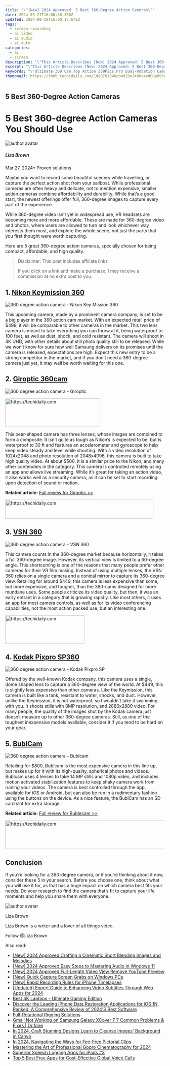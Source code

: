 ```yaml
---
title: "\"[New] 2024 Approved  5 Best 360-Degree Action Cameras\""
date: 2024-09-27T16:00:36.380Z
updated: 2024-09-28T16:00:17.671Z
tags: 
  - screen-recording
  - ai video
  - ai audio
  - ai auto
categories: 
  - ai
  - screen
description: "\"This Article Describes [New] 2024 Approved: 5 Best 360-Degree Action Cameras\""
excerpt: "\"This Article Describes [New] 2024 Approved: 5 Best 360-Degree Action Cameras\""
keywords: "\"Ultimate 360 Cam,Top Action 360Pics,Pro Dual-Rotation Cams,Best Action Panorama,High Res Action Sphere,Premium 360 Vloggers,Elite All-Around Cameras\""
thumbnail: https://thmb.techidaily.com/18e0761348cb4d28e3480c4ed08a893497db31dc39159b03c85adcc25dd9aaa4.jpg
---
```


## 5 Best 360-Degree Action Cameras

# 5 Best 360-degree Action Cameras You Should Use

![author avatar](https://lh5.googleusercontent.com/-AIMmjowaFs4/AAAAAAAAAAI/AAAAAAAAABc/Y5UmwDaI7HU/s250-c-k/photo.jpg)

##### Liza Brown

 Mar 27, 2024• Proven solutions

Maybe you want to record some beautiful scenery while travelling, or capture the perfect action shot from your sailboat. While professional cameras are often heavy and delicate, not to mention expensive, smaller action cameras combine affordability and durability. While that’s a good start, the newest offerings offer full, 360-degree images to capture every part of the experience.

While 360-degree video isn’t yet in widespread use, VR headsets are becoming more and more affordable. These are made for 360-degree video and photos, where users are allowed to turn and look whichever way interests them most, and explore the whole scene, not just the parts that you first thought were worth capturing.

Here are 5 great 360-degree action cameras, specially chosen for being compact, affordable, and high quality.

>  Disclaimer: This post includes affiliate links
>
>  If you click on a link and make a purchase, I may receive a commission at no extra cost to you.
>

## 1\. [Nikon Keymission 360](https://www.nikonusa.com/en/nikon-products/action-cameras/index.page)

![360 degree action camera - Nikon Key Mission 360](https://images.wondershare.com/filmora/article-images/360-action-camera-nikon-keymission.jpg)

This upcoming camera, made by a prominent camera company, is set to be a big player in the 360 action cam market. With an expected retail price of $499, it will be comparable to other cameras in the market. This two lens camera is meant to take everything you can throw at it, being waterproof to 100 feet, as well as dust, shock, and cold resistant. The camera will shoot in 4K UHD, with other details about still photo quality still to be released. While we won’t know for sure how well Samsung delivers on its promises until the camera is released, expectations are high. Expect this new entry to be a strong competitor in the market, and if you don’t need a 360-degree camera just yet, it may well be worth waiting for this one.

## 2\. [Giroptic 360cam](https://www.giroptic.com/intl/en/)

![360 degree action camera - Giroptic](https://images.wondershare.com/filmora/article-images/affordable-360-camera-giroptic.jpg)

<!-- affiliate ads begin -->
<a href="https://appsumo.8odi.net/c/5597632/2137393/7443" target="_top" id="2137393">
  <img src="//a.impactradius-go.com/display-ad/7443-2137393" border="0" alt="https://techidaily.com" width="300" height="90"/>
</a>
<img height="0" width="0" src="https://appsumo.8odi.net/i/5597632/2137393/7443" style="position:absolute;visibility:hidden;" border="0" />
<!-- affiliate ads end -->

This pear-shaped camera has three lenses, whose images are combined to form a composite. It isn’t quite as tough as Nikon’s is expected to be, but is waterproof to 30 ft and features an accelerometer and gyroscope to help keep video steady and level while shooting. With a video resolution of 1024x2048 and photo resolution of 2048x4096, this camera is built to take high quality video. At about $500, it is a similar price to the Nikon, and many other contenders in the category. This camera is controlled remotely using an app and allows live streaming. While it’s great for taking an action video, it also works well as a security camera, as it can be set to start recording upon detection of sound or motion.

**Related article:** [Full review for Giroptic >>](https://tools.techidaily.com/wondershare/filmora/download/)

<!-- affiliate ads begin -->
<a href="https://25home.pxf.io/c/5597632/2148648/16836" target="_top" id="2148648">
  <img src="//a.impactradius-go.com/display-ad/16836-2148648" border="0" alt="https://techidaily.com" width="468" height="60"/>
</a>
<img height="0" width="0" src="https://25home.pxf.io/i/5597632/2148648/16836" style="position:absolute;visibility:hidden;" border="0" />
<!-- affiliate ads end -->

## 3\. [VSN 360](https://vsnmobil.com/products/v-360/)

![360 degree action camera - VSN 360](https://images.wondershare.com/filmora/article-images/360-action-camera-vsn.jpg)

This camera counts in the 360-degree market because horizontally, it takes a full 360-degree image. However, its vertical view is limited to a 60-degree angle. This shortcoming is one of the reasons that many people prefer other cameras for their VR film making. Instead of using multiple lenses, the VSN 360 relies on a single camera and a conical mirror to capture its 360-degree view. Retailing for around $449, this camera is less expensive than some, but more expensive, and tougher, than the 360-cams designed for more mundane uses. Some people criticize its video quality, but then, it was an early entrant in a category that is growing rapidly. Like most others, it uses an app for most camera controls, as well as for its video conferencing capabilities, not the most action packed use, but an interesting one.

<!-- affiliate ads begin -->
<a href="https://bluettius.sjv.io/c/5597632/2139116/17108" target="_top" id="2139116">
  <img src="//a.impactradius-go.com/display-ad/17108-2139116" border="0" alt="https://techidaily.com" width="250" height="90"/>
</a>
<img height="0" width="0" src="https://bluettius.sjv.io/i/5597632/2139116/17108" style="position:absolute;visibility:hidden;" border="0" />
<!-- affiliate ads end -->

## 4\. [Kodak Pixpro SP360](https://kodakpixpro.com/)

![360 degree action camera - Kodak Pixpro SP](https://images.wondershare.com/filmora/article-images/360-action-camera-kodak-pixpro-sp360.jpg)

Offered by the well-known Kodak company, this camera uses a single, dome shaped lens to capture a 360-degree view of the world. At $449, this is slightly less expensive than other cameras. Like the Keymission, this camera is built like a tank, resistant to water, shocks, and dust. However, unlike the Keymission, it is not waterproof, so I wouldn’t take it swimming with you. It shoots stills with 8MP resolution, and 2880x2880 video. For many people, the quality of the images shot by the Kodak camera just doesn’t measure up to other 360-degree cameras. Still, as one of the toughest inexpensive models available, consider it if you tend to be hard on your gear.

## 5\. [BublCam](https://www.bublcam.com/)

![360 degree action camera - Bublcam](https://images.wondershare.com/filmora/article-images/affordable-360-camera-bublcam.png)

Retailing for $800, Bublcam is the most expensive camera in this line up, but makes up for it with its high-quality, spherical photos and videos. Bublcam uses 4 lenses to take 14 MP stills and 1080p video, and includes motion activated stabilization features to keep shaky camera work from ruining your videos. The camera is best controlled through the app, available for iOS or Android, but can also be run in a rudimentary fashion using the buttons on the device. As a nice feature, the BublCam has an SD card slot for extra storage.

**Related article:** [Full review for Bublecam >>](https://tools.techidaily.com/wondershare/filmora/download/)

<!-- affiliate ads begin -->
<a href="https://appsumo.8odi.net/c/5597632/2144281/7443" target="_top" id="2144281">
  <img src="//a.impactradius-go.com/display-ad/7443-2144281" border="0" alt="https://techidaily.com" width="728" height="90"/>
</a>
<img height="0" width="0" src="https://appsumo.8odi.net/i/5597632/2144281/7443" style="position:absolute;visibility:hidden;" border="0" />
<!-- affiliate ads end -->

## Conclusion

If you’re looking for a 360-degree camera, or if you’re thinking about it now, consider these 5 in your search. Before you choose one, think about what you will use it for, as that has a huge impact on which camera best fits your needs. Do your research to find the camera that’s fit to capture your life moments and help you share them with everyone.

![author avatar](https://lh5.googleusercontent.com/-AIMmjowaFs4/AAAAAAAAAAI/AAAAAAAAABc/Y5UmwDaI7HU/s250-c-k/photo.jpg)

Liza Brown

Liza Brown is a writer and a lover of all things video.

Follow @Liza Brown


<ins class="adsbygoogle"
     style="display:block"
     data-ad-format="autorelaxed"
     data-ad-client="ca-pub-7571918770474297"
     data-ad-slot="1223367746"></ins>



<ins class="adsbygoogle"
     style="display:block"
     data-ad-client="ca-pub-7571918770474297"
     data-ad-slot="8358498916"
     data-ad-format="auto"
     data-full-width-responsive="true"></ins>


<span class="atpl-alsoreadstyle">Also read:</span>
<div><ul>
<li><a href="https://fox-cloud.techidaily.com/new-2024-approved-crafting-a-cinematic-short-blending-images-and-melodies/"><u>[New] 2024 Approved Crafting a Cinematic Short Blending Images and Melodies</u></a></li>
<li><a href="https://fox-cloud.techidaily.com/new-2024-approved-easy-steps-to-mastering-audio-in-windows-11/"><u>[New] 2024 Approved Easy Steps to Mastering Audio in Windows 11</u></a></li>
<li><a href="https://fox-cloud.techidaily.com/new-2024-approved-full-length-video-view-remove-youtube-preview/"><u>[New] 2024 Approved Full-Length Video View Remove YouTube Preview</u></a></li>
<li><a href="https://visual-screen-recording.techidaily.com/new-quick-capture-screen-grabs-on-windows-pcs/"><u>[New] Quick Capture Screen Grabs on Windows PCs</u></a></li>
<li><a href="https://some-tips.techidaily.com/new-rapid-recording-rules-for-iphone-timelapses/"><u>[New] Rapid Recording Rules for iPhone Timelapses</u></a></li>
<li><a href="https://fox-cloud.techidaily.com/updated-expert-guide-to-enhancing-video-subtitles-through-web-apps-for-2024/"><u>[Updated] Expert Guide to Enhancing Video Subtitles Through Web Apps for 2024</u></a></li>
<li><a href="https://article-files.techidaily.com/best-4k-laptops-ultimate-gaming-edition/"><u>Best 4K Laptops - Ultimate Gaming Edition</u></a></li>
<li><a href="https://data-safeguard.techidaily.com/discover-the-leading-iphone-data-restoration-applications-for-ios-1n-ranked-a-comprehensive-review-of-2024s-best-software/"><u>Discover the Leading iPhone Data Restoration Applications for iOS 1N, Ranked: A Comprehensive Review of 2024'S Best Software</u></a></li>
<li><a href="https://fox-cloud.techidaily.com/full-rotational-rigging-solutions/"><u>Full-Rotational Rigging Solutions</u></a></li>
<li><a href="https://howto.techidaily.com/gmail-not-working-on-samsung-galaxy-xcover-7-7-common-problems-and-fixes-drfone-by-drfone-fix-android-problems-fix-android-problems/"><u>Gmail Not Working on Samsung Galaxy XCover 7 7 Common Problems & Fixes | Dr.fone</u></a></li>
<li><a href="https://fox-cloud.techidaily.com/in-2024-craft-stunning-designs-learn-to-cleanse-images-background-in-canva/"><u>In 2024, Craft Stunning Designs Learn to Cleanse Images' Background in Canva</u></a></li>
<li><a href="https://fox-direct.techidaily.com/in-2024-navigating-the-ways-for-fee-free-pictorial-clips/"><u>In 2024, Navigating the Ways for Fee-Free Pictorial Clips</u></a></li>
<li><a href="https://fox-cloud.techidaily.com/mastering-the-art-of-professional-gopro-cinematography-for-2024/"><u>Mastering the Art of Professional Gopro Cinematography for 2024</u></a></li>
<li><a href="https://screen-sharing-recording.techidaily.com/superior-speech-logging-apps-for-ipads-3/"><u>Superior Speech Logging Apps for iPads #3</u></a></li>
<li><a href="https://techtrends.techidaily.com/top-5-best-free-apps-for-cost-effective-global-voice-calls/"><u>Top 5 Best Free Apps for Cost-Effective Global Voice Calls</u></a></li>
</ul></div>

